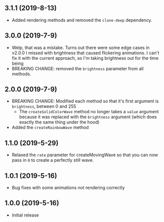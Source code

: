 ## 3.1.1 (2019-8-13)

- Added rendering methods and removed the `clone-deep` dependency.

## 3.0.0 (2019-7-9)

- Welp, that was a mistake. Turns out there were some edge cases in v2.0.0 I missed with brightness that caused flickering animations. I can't fix it with the current approach, so I'm taking brightness out for the time being
- BREAKING CHANGE: removed the `brightness` parameter from all methods.

## 2.0.0 (2019-7-9)

- BREAKING CHANGE: Modified each method so that it's first argument is `brightness`, between 0 and 255
    - The `createSolidColorWave` method no longer takes a `value` argument because it was replaced with the `brightness` argument (which does exactly the same thing under the hood)
- Added the `createRainbowWave` method

## 1.1.0 (2019-5-29)

- Relaxed the `rate` parameter for createMovingWave so that you can now pass in `0` to create a perfectly still wave.

## 1.0.1 (2019-5-16)

- Bug fixes with some animations not rendering correctly

## 1.0.0 (2019-5-16)

- Initial release
